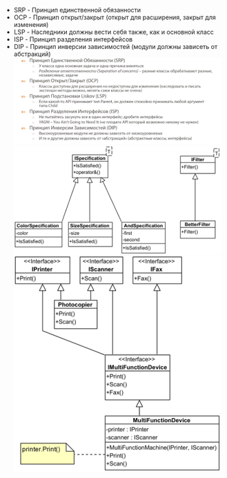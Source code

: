 - SRP - Принцип единственной обязанности 
- OCP - Принцип открыт/закрыт (открыт для расширения, закрыт для изменения)
- LSP - Наследники должны вести себя также, как и основной класс
- ISP - Принцип разделения интерфейсов
- DIP - Принцип инверсии зависимостей (модули должны зависеть от абстракций)
![SOLID](./SOLID.png "SOLID")
![SOLID.OCP](./SOLID.OCP/OCP.png "SOLID.OCP")
![SOLID.ISP](./SOLID.ISP/ISP.png "ISP")
